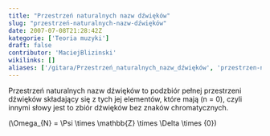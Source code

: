 ```yaml
---
title: "Przestrzeń naturalnych nazw dźwięków"
slug: "przestrzeń-naturalnych-nazw-dźwięków"
date: 2007-07-08T21:28:42Z
kategorie: ['Teoria muzyki']
draft: false
contributor: 'MaciejBlizinski'
wikilinks: []
aliases: ['/gitara/Przestrzeń_naturalnych_nazw_dźwięków', 'przestrzen-naturalnych-nazw-dzwiekow']
---
```

Przestrzeń naturalnych nazw dźwięków to podzbiór pełnej przestrzeni
dźwięków składający się z tych jej elementów, które mają \(n = 0\),
czyli innymi słowy jest to zbiór dźwięków bez znaków chromatycznych.

\(\Omega_{N} = \Psi \times \mathbb{Z} \times \Delta \times \{0\}\)

